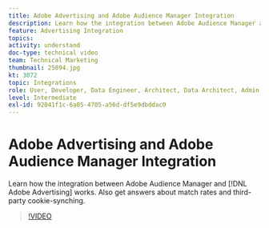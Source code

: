 ```yaml
---
title: Adobe Advertising and Adobe Audience Manager Integration
description: Learn how the integration between Adobe Audience Manager and Adobe Advertising works. Also get answers about match rates and third party cookie-synching.
feature: Advertising Integration
topics: 
activity: understand
doc-type: technical video
team: Technical Marketing
thumbnail: 25894.jpg
kt: 3072
topic: Integrations
role: User, Developer, Data Engineer, Architect, Data Architect, Admin, Leader
level: Intermediate
exl-id: 92041f1c-6a05-4705-a56d-df5e9dbddac0
---
```

# Adobe Advertising and Adobe Audience Manager Integration

Learn how the integration between Adobe Audience Manager and [!DNL Adobe Advertising] works. Also get answers about match rates and third-party cookie-synching.

>[!VIDEO](https://video.tv.adobe.com/v/25894/?quality=12)
